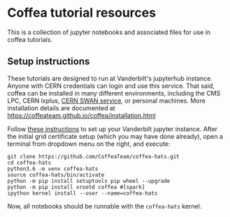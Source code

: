 # Coffea tutorial resources
This is a collection of jupyter notebooks and associated files for use in coffea tutorials.

## Setup instructions
These tutorials are designed to run at Vanderbilt's jupyterhub instance. Anyone with CERN credentials
can login and use this service. That said, coffea can be installed in many different environments, including
the CMS LPC, CERN lxplus, [CERN SWAN service](http://swan.cern.ch), or personal machines. More installation
details are documented at https://coffeateam.github.io/coffea/installation.html

Follow [these instructions](https://twiki.cern.ch/twiki/bin/viewauth/CMS/HATSatLPCSetup2019) to set up
your Vanderbilt jupyter instance. After the initial grid certificate setup (which you may have done already),
open a terminal from dropdown menu on the right, and execute:
```
git clone https://github.com/CoffeaTeam/coffea-hats.git
cd coffea-hats
python3.6 -m venv coffea-hats
source coffea-hats/bin/activate
python -m pip install setuptools pip wheel --upgrade
python -m pip install xrootd coffea #[spark]
ipython kernel install --user --name=coffea-hats
```

Now, all notebooks should be runnable with the `coffea-hats` kernel.
